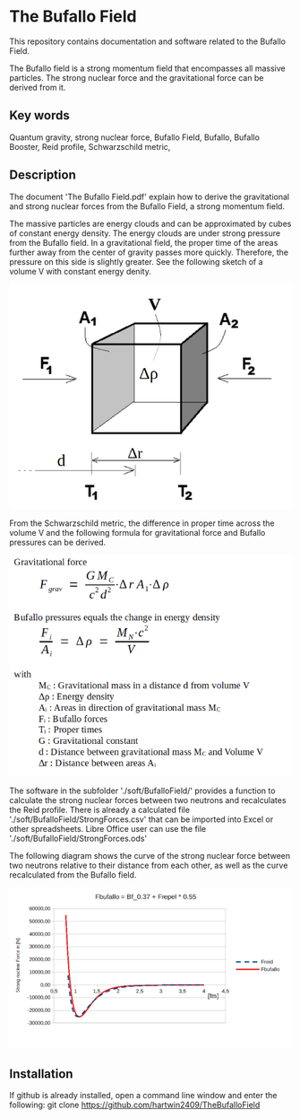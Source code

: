 # The Bufallo Field
This repository contains documentation and software related to the Bufallo Field.

The Bufallo field is a strong momentum field that encompasses all massive particles.
The strong nuclear force and the gravitational force can be derived from it.


## Key words
Quantum gravity, strong nuclear force, Bufallo Field, Bufallo, Bufallo Booster, Reid profile, Schwarzschild metric,

## Description
The document 'The Bufallo Field.pdf' explain how to derive the gravitational and strong nuclear forces from the Bufallo Field, a strong momentum field.

The massive particles are energy clouds and can be approximated by cubes of constant energy density. The energy clouds are under strong pressure from the Bufallo field. In a gravitational field, the proper time of the areas further away from the center of gravity passes more quickly. Therefore, the pressure on this side is slightly greater. See the following sketch of a volume V with constant energy denity.


![Logo](./assets/BufalloForcesAtCube.png)

From the Schwarzschild metric, the difference in proper time across the volume V and the following formula for gravitational force and Bufallo pressures can be derived.

![Logo](./assets/FgravFbufalloFormulas.png)

The software in the subfolder './soft/BufalloField/' provides a function to calculate the strong nuclear forces between two neutrons and recalculates the Reid profile.
There is already a calculated file './soft/BufalloField/StrongForces.csv' that can be imported into Excel or other spreadsheets.
Libre Office user can use the file  './soft/BufalloField/StrongForces.ods'
 

The following diagram shows the curve of the strong nuclear force between two neutrons relative to their distance from each other, as well as the curve recalculated from the Bufallo field. 

![Logo](./assets/Fbufallo_vs_Freid.png)

## Installation
If github is already installed, open a command line window and 
enter the following: 
  git clone https://github.com/hartwin2409/TheBufalloField
